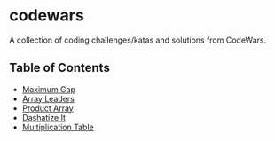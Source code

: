 # codewars

A collection of coding challenges/katas and solutions from CodeWars.

## Table of Contents

- [Maximum Gap](./javascript/maximumGap/README.md)
- [Array Leaders](./javascript/dashatize/README.md)
- [Product Array]()
- [Dashatize It]()
- [Multiplication Table]()
